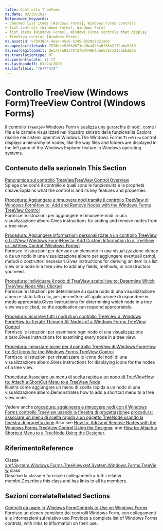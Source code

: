 ```yaml
---
title: Controllo TreeView
ms.date: 03/30/2017
helpviewer_keywords:
- checked list items [Windows Forms], Windows Forms controls
- list controls [Windows Forms], Windows Forms
- list items [Windows Forms], Windows Forms controls that display
- TreeView control [Windows Forms]
ms.assetid: 879438b4-4eac-45c6-b345-0229c9b21ab0
ms.openlocfilehash: 7578bce9f08d671ed9ea023a9f36b2172a6e5f69
ms.sourcegitcommit: de17a7a0a37042f0d4406f5ae5393531caeb25ba
ms.translationtype: MT
ms.contentlocale: it-IT
ms.lasthandoff: 01/24/2020
ms.locfileid: "76744472"
---
```

# <a name="treeview-control-windows-forms"></a><span data-ttu-id="92d26-102">Controllo TreeView (Windows Form)</span><span class="sxs-lookup"><span data-stu-id="92d26-102">TreeView Control (Windows Forms)</span></span>
<span data-ttu-id="92d26-103">Il controllo `TreeView` Windows Form visualizza una gerarchia di nodi, come i file e le cartelle visualizzati nel riquadro sinistro della funzionalità Esplora risorse nei sistemi operativi Windows.</span><span class="sxs-lookup"><span data-stu-id="92d26-103">The Windows Forms `TreeView` control displays a hierarchy of nodes, like the way files and folders are displayed in the left pane of the Windows Explorer feature in Windows operating systems.</span></span>  
  
## <a name="in-this-section"></a><span data-ttu-id="92d26-104">Contenuto della sezione</span><span class="sxs-lookup"><span data-stu-id="92d26-104">In This Section</span></span>  
 [<span data-ttu-id="92d26-105">Panoramica sul controllo TreeView</span><span class="sxs-lookup"><span data-stu-id="92d26-105">TreeView Control Overview</span></span>](treeview-control-overview-windows-forms.md)  
 <span data-ttu-id="92d26-106">Spiega che cos'è il controllo e quali sono le funzionalità e le proprietà chiave.</span><span class="sxs-lookup"><span data-stu-id="92d26-106">Explains what the control is and its key features and properties.</span></span>  
  
 [<span data-ttu-id="92d26-107">Procedura: Aggiungere e rimuovere nodi tramite il controllo TreeView di Windows Form</span><span class="sxs-lookup"><span data-stu-id="92d26-107">How to: Add and Remove Nodes with the Windows Forms TreeView Control</span></span>](how-to-add-and-remove-nodes-with-the-windows-forms-treeview-control.md)  
 <span data-ttu-id="92d26-108">Fornisce le istruzioni per aggiungere e rimuovere nodi in una visualizzazione albero.</span><span class="sxs-lookup"><span data-stu-id="92d26-108">Gives instructions for adding and remove nodes from a tree view.</span></span>  
  
 [<span data-ttu-id="92d26-109">Procedura: Aggiungere informazioni personalizzate a un controllo TreeView o ListView (Windows Form)</span><span class="sxs-lookup"><span data-stu-id="92d26-109">How to: Add Custom Information to a TreeView or ListView Control (Windows Forms)</span></span>](add-custom-information-to-a-treeview-or-listview-control-wf.md)  
 <span data-ttu-id="92d26-110">Fornisce le istruzioni per derivare un elemento in una visualizzazione elenco o da un nodo in una visualizzazione albero per aggiungere eventuali campi, metodi o costruttori necessari.</span><span class="sxs-lookup"><span data-stu-id="92d26-110">Gives instructions for deriving an item in a list view or a node in a tree view to add any fields, methods, or constructors you need.</span></span>  
  
 [<span data-ttu-id="92d26-111">Procedura: Individuare il nodo di TreeView scelto</span><span class="sxs-lookup"><span data-stu-id="92d26-111">How to: Determine Which TreeView Node Was Clicked</span></span>](how-to-determine-which-treeview-node-was-clicked-windows-forms.md)  
 <span data-ttu-id="92d26-112">Fornisce le istruzioni per determinare su quale nodo di una visualizzazione albero è stato fatto clic, per permettere all'applicazione di rispondere in modo appropriato.</span><span class="sxs-lookup"><span data-stu-id="92d26-112">Gives instructions for determining which node in a tree view was clicked, so the application can respond appropriately.</span></span>  
  
 [<span data-ttu-id="92d26-113">Procedura: Scorrere tutti i nodi di un controllo TreeView di Windows Form</span><span class="sxs-lookup"><span data-stu-id="92d26-113">How to: Iterate Through All Nodes of a Windows Forms TreeView Control</span></span>](how-to-iterate-through-all-nodes-of-a-windows-forms-treeview-control.md)  
 <span data-ttu-id="92d26-114">Fornisce le istruzioni per esaminare ogni nodo di una visualizzazione albero.</span><span class="sxs-lookup"><span data-stu-id="92d26-114">Gives instructions for examining every node in a tree view.</span></span>  
  
 [<span data-ttu-id="92d26-115">Procedura: Impostare icone per il controllo TreeView di Windows Form</span><span class="sxs-lookup"><span data-stu-id="92d26-115">How to: Set Icons for the Windows Forms TreeView Control</span></span>](how-to-set-icons-for-the-windows-forms-treeview-control.md)  
 <span data-ttu-id="92d26-116">Fornisce le istruzioni per visualizzare le icone dei nodi di una visualizzazione albero.</span><span class="sxs-lookup"><span data-stu-id="92d26-116">Gives instructions for displaying icons for the nodes of a tree view.</span></span>  
  
 [<span data-ttu-id="92d26-117">Procedura: Associare un menu di scelta rapida a un nodo di TreeView</span><span class="sxs-lookup"><span data-stu-id="92d26-117">How to: Attach a ShortCut Menu to a TreeView Node</span></span>](how-to-attach-a-shortcut-menu-to-a-treeview-node.md)  
 <span data-ttu-id="92d26-118">Illustra come aggiungere un menu di scelta rapida a un nodo di una visualizzazione albero.</span><span class="sxs-lookup"><span data-stu-id="92d26-118">Demonstrates how to add a shortcut menu to a tree view node.</span></span>  

<span data-ttu-id="92d26-119">Vedere anche [procedura: aggiungere e rimuovere nodi con il Windows Forms controllo TreeView usando la finestra di progettazione](add-and-remove-nodes-with-wf-treeview-control-using-the-designer.md)e [procedura: associare un menu di scelta rapida a un oggetto TreeNode usando la finestra di progettazione](how-to-attach-a-shortcut-menu-to-a-treenode-using-the-designer.md).</span><span class="sxs-lookup"><span data-stu-id="92d26-119">Also see [How to: Add and Remove Nodes with the Windows Forms TreeView Control Using the Designer](add-and-remove-nodes-with-wf-treeview-control-using-the-designer.md), and [How to: Attach a Shortcut Menu to a TreeNode Using the Designer](how-to-attach-a-shortcut-menu-to-a-treenode-using-the-designer.md).</span></span>  
  
## <a name="reference"></a><span data-ttu-id="92d26-120">Riferimento</span><span class="sxs-lookup"><span data-stu-id="92d26-120">Reference</span></span>  
 <span data-ttu-id="92d26-121">Classe <xref:System.Windows.Forms.TreeView></span><span class="sxs-lookup"><span data-stu-id="92d26-121"><xref:System.Windows.Forms.TreeView> class</span></span>  
 <span data-ttu-id="92d26-122">Descrive la classe e fornisce i collegamenti a tutti i relativi membri.</span><span class="sxs-lookup"><span data-stu-id="92d26-122">Describes this class and has links to all its members.</span></span>  
  
## <a name="related-sections"></a><span data-ttu-id="92d26-123">Sezioni correlate</span><span class="sxs-lookup"><span data-stu-id="92d26-123">Related Sections</span></span>  
 [<span data-ttu-id="92d26-124">Controlli da usare in Windows Form</span><span class="sxs-lookup"><span data-stu-id="92d26-124">Controls to Use on Windows Forms</span></span>](controls-to-use-on-windows-forms.md)  
 <span data-ttu-id="92d26-125">Fornisce un elenco completo dei controlli Windows Form, con collegamenti alle informazioni sul relativo uso.</span><span class="sxs-lookup"><span data-stu-id="92d26-125">Provides a complete list of Windows Forms controls, with links to information on their use.</span></span>
